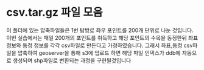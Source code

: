 # csv.tar.gz 파일 모음

이 폴더에 있는 압축파일들은 1번 탐방로 좌우 포인트를 200개 단위로 나눈 것입니다.
이번 실습에서는 매일 200개의 포인트를 취득하고 해당 포인트의 수목을 동정한뒤 좌표정보와 동정 정보를 각각 csv파일로 만든다고 가정하였습니다.
그래서 좌표,동정 csv파일을 압축하여 geoserver을 통해 s3에 업로드 하면
해당 파일 인덱스가 ddb에 자동으로 생성되며 shp파일로 변환되는 과정을 구현될것입니다
